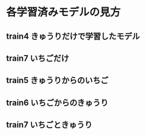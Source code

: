 # 各学習済みモデルの見方
## train4 きゅうりだけで学習したモデル
## train7 いちごだけ
## train5 きゅうりからのいちご
## train6 いちごからのきゅうり
## train7 いちごときゅうり
